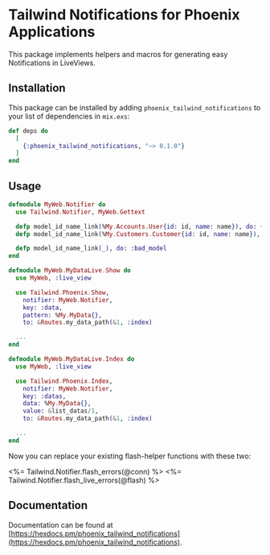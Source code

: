 # Tailwind Notifications for Phoenix Applications

This package implements helpers and macros for generating easy Notifications in LiveViews.

## Installation

This package can be installed by adding `phoenix_tailwind_notifications` to your list of dependencies in `mix.exs`:

```elixir
def deps do
  [
    {:phoenix_tailwind_notifications, "~> 0.1.0"}
  ]
end
```

## Usage

```elixir
defmodule MyWeb.Notifier do
  use Tailwind.Notifier, MyWeb.Gettext

  defp model_id_name_link(%My.Accounts.User{id: id, name: name}), do: {gettext("User"), id, name, Routes...}
  defp model_id_name_link(%My.Customers.Customer{id: id, name: name}), do: {gettext("Customer"), id, name, Routes...}

  defp model_id_name_link(_), do: :bad_model
end

defmodule MyWeb.MyDataLive.Show do
  use MyWeb, :live_view

  use Tailwind.Phoenix.Show,
    notifier: MyWeb.Notifier,
    key: :data,
    pattern: %My.MyData{},
    to: &Routes.my_data_path(&1, :index)

  ...
end

defmodule MyWeb.MyDataLive.Index do
  use MyWeb, :live_view

  use Tailwind.Phoenix.Index,
    notifier: MyWeb.Notifier,
    key: :datas,
    data: %My.MyData{},
    value: &list_datas/1,
    to: &Routes.my_data_path(&1, :index)

  ...
end
```

Now you can replace your existing flash-helper functions with these two:

<%= Tailwind.Notifier.flash_errors(@conn) %>
<%= Tailwind.Notifier.flash_live_errors(@flash) %>


## Documentation

Documentation can be found at [https://hexdocs.pm/phoenix_tailwind_notifications](https://hexdocs.pm/phoenix_tailwind_notifications).

